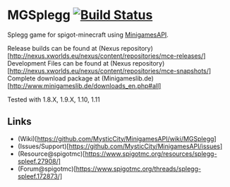 MGSplegg [![Build Status](http://www.minigameslib.de/build.png?app=Splegg&major=1)](http://www.minigameslib.de/buildref.php?app=Splegg&major=1)
=======

Splegg game for spigot-minecraft using [MinigamesAPI](https://github.com/MysticCity/MinigamesAPI).

Release builds can be found at (Nexus repository)[http://nexus.xworlds.eu/nexus/content/repositories/mce-releases/]
Development Files can be found at (Nexus repository)[http://nexus.xworlds.eu/nexus/content/repositories/mce-snapshots/]
Complete download package at (Minigameslib.de)[http://www.minigameslib.de/downloads_en.php#all]

Tested with 1.8.X, 1.9.X, 1.10, 1.11

Links
--------

- (Wiki)[https://github.com/MysticCity/MinigamesAPI/wiki/MGSplegg]
- (Issues/Support)[https://github.com/MysticCity/MinigamesAPI/issues]
- (Resource@spigotmc)[https://www.spigotmc.org/resources/splegg-spleef.27908/]
- (Forum@spigotmc)[https://www.spigotmc.org/threads/splegg-spleef.172873/]
